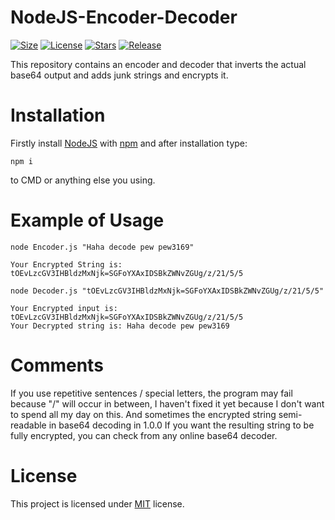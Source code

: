 # NodeJS-Encoder-Decoder

[![Size](https://img.shields.io/github/languages/code-size/CrawLeyYou/NodeJS-Encoder-Decoder)]()
[![License](https://img.shields.io/github/license/CrawLeyYou/NodeJS-Encoder-Decoder)]()
[![Stars](https://img.shields.io/github/stars/CrawLeyYou/NodeJS-Encoder-Decoder)]()
[![Release](https://img.shields.io/github/v/release/CrawLeyYou/NodeJS-Encoder-Decoder)]()

This repository contains an encoder and decoder that inverts the actual base64 output and adds junk strings and encrypts it.

# Installation
Firstly install [NodeJS](https://nodejs.org/en/) with [npm](https://nodejs.org/en/knowledge/getting-started/npm/what-is-npm/) and after installation type: 
``` 
npm i
```
to CMD or anything else you using.

# Example of Usage
```
node Encoder.js "Haha decode pew pew3169"

Your Encrypted String is: tOEvLzcGV3IHBldzMxNjk=SGFoYXAxIDSBkZWNvZGUg/z/21/5/5
```
```
node Decoder.js "tOEvLzcGV3IHBldzMxNjk=SGFoYXAxIDSBkZWNvZGUg/z/21/5/5"

Your Encrypted input is: tOEvLzcGV3IHBldzMxNjk=SGFoYXAxIDSBkZWNvZGUg/z/21/5/5
Your Decrypted string is: Haha decode pew pew3169
```
# Comments
If you use repetitive sentences / special letters, the program may fail because "/" will occur in between, I haven't fixed it yet because I don't want to spend all my day on this. And sometimes the encrypted string semi-readable in base64 decoding in 1.0.0 If you want the resulting string to be fully encrypted, you can check from any online base64 decoder.

# License
This project is licensed under [MIT](https://opensource.org/licenses/MIT) license.